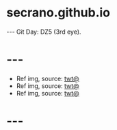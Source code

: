 # secrano.github.io

--- Git Day: DZ5 (3rd eye).

# ---

- Ref img, source: [twt@](https://x.com/mochi_12_love/status/1921140450703954248)
- Ref img, source: [twt@](https://x.com/eraser_creater/status/1921218672825156063)
- Ref img, source: [twt@](https://x.com/yunglava_/status/1921148099973558545)

# ---
